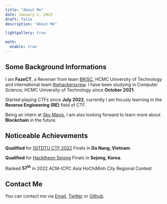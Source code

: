 ```yaml
---
title: "About Me"
date: January 2, 2023
draft: false
description: "About Me"

lightgallery: true

math:
  enable: true
---
```


## Some Background Informations

I am **FazeCT**, a Reverser from team [BKISC](https://bkisc.com), HCMC University of Technology and international team [thehackerscrew](https://www.thehackerscrew.team/). I have been studying in Computer Science, HCMC University of Technology since **October 2021**. 

Started playing CTFs since **July 2022**, currently I am focusly learning in the **Reverse Engineering (RE)** field of CTF.

Being an intern at [Sky Mavis](https://www.skymavis.com/), I am also looking forward to learn more about **Blockchain** in the future.

## Noticeable Achievements

**Qualified** for [ISITDTU CTF 2022](https://ctftime.org/ctf/258) Finals in **Da Nang, Vietnam**.

**Qualified** for [Hacktheon Sejong](https://ctf.hacktheon.org/) Finals in **Sejong, Korea**.

Ranked **57<sup>th</sup>** in 2022 ACM-ICPC Asia HoChiMinh City Regional Contest

## Contact Me

You can contact me via [Email](mailto:ctffazect@gmail.com), [Twitter](https://twitter.com/FazeCT1512) or [Github](https://github.com/FazeCT).
